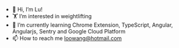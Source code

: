 - 👋 Hi, I’m Lu!
- 🏋️ I’m interested in weightlifting 
- 🌱 I’m currently learning Chrome Extension, TypeScript, Angular, Angularjs, Sentry and Google Cloud Platform
- 📫 How to reach me loowang@hotmail.com

<!---
LuWang1983/LuWang1983 is a ✨ special ✨ repository because its `README.md` (this file) appears on your GitHub profile.
You can click the Preview link to take a look at your changes.
--->
